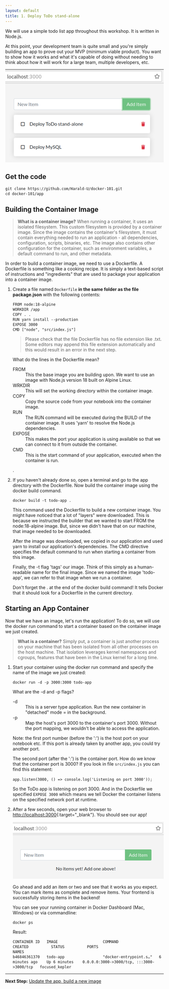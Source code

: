 ```yaml
---
layout: default
title: 1. Deploy ToDo stand-alone
---
```


We will use a simple todo list app throughout this workshop. It is written in Node.js.  

At this point, your development team is quite small and you're simply building an app to prove out your MVP (minimum viable product). You want to show how it works and what it's capable of doing without needing to think about how it will work for a large team, multiple developers, etc.

![Todo App](images/todo-app.png)

## Get the code

```
git clone https://github.com/Harald-U/docker-101.git
cd docker-101/app
```

## Building the Container Image

> **What is a container image?**
> When running a container, it uses an isolated filesystem. This custom filesystem is provided by a container image. Since the image contains the container's filesystem, it must contain everything needed to run an application - all dependencies, configuration, scripts, binaries, etc. The image also contains other configuration for the container, such as environment variables, a default command to run, and other metadata.

In order to build a container image, we need to use a Dockerfile. A Dockerfile is something like a cooking recipe. It is simply a text-based script of instructions and "ingredients" that are used to package your application into a container image. 

1. Create a file named `Dockerfile` **in the same folder as the file package.json** with the following contents:

   ```
   FROM node:18-alpine
   WORKDIR /app
   COPY . .
   RUN yarn install --production
   EXPOSE 3000
   CMD ["node", "src/index.js"]
   ```

   > Please check that the file Dockerfile has no file extension like .txt. Some editors may append this file extension automatically and this would result in an error in the next step.

   What do the lines in the Dockerfile mean?

      
      <dt>FROM</dt>
      <dd>This the base image you are building upon. We want to use an image with Node.js version 18 built on Alpine Linux.</dd>
      <dt>WRKDIR</dt>
      <dd>This will set the working directory within the container image.</dd>  
      <dt>COPY<dt>
      <dd>Copy the source code from your notebook into the container image.</dd>
      <dt>RUN</dt>
      <dd>The RUN command will be executed during the BUILD of the container image. It uses 'yarn' to resolve the Node.js dependencies.</dd>
      <dt>EXPOSE<dt>
      <dd>This makes the port your application is using available so that we can connect to it from outside the container.</dd>
      <dt>CMD</dt>
      <dd>This is the start command of your application, executed when the container is run.</dd>   

   .


1. If you haven't already done so, open a terminal and go to the app directory with the Dockerfile. Now build the container image using the docker build command.

   ```
   docker build -t todo-app .
   ```

   This command used the Dockerfile to build a new container image. You might have noticed that a lot of "layers" were downloaded. This is because we instructed the builder that we wanted to start FROM the node:18-alpine image. But, since we didn't have that on our machine, that image needed to be downloaded.

   After the image was downloaded, we copied in our application and used yarn to install our application's dependencies. The CMD directive specifies the default command to run when starting a container from this image.

   Finally, the -t flag 'tags' our image. Think of this simply as a human-readable name for the final image. Since we named the image 'todo-app', we can refer to that image when we run a container.

   Don't forget the . at the end of the docker build command! It tells Docker that it should look for a Dockerfile in the current directory.

## Starting an App Container

Now that we have an image, let's run the application! To do so, we will use the docker run command to start a container based on the container image we just created.

> **What is a container?**
> Simply put, a container is just another process on your machine that has been isolated from all other processes on the host machine. That isolation leverages kernel namespaces and cgroups, features that have been in the Linux kernel for a long time.

1. Start your container using the docker run command and specify the name of the image we just created:

   ```
   docker run -d -p 3000:3000 todo-app
   ```

   What are the -d and -p flags?

   <dl>
   <dt>-d</dt>
     <dd>This is a server type application. Run the new container in "detached" mode = in the background.</dd>
   <dt>-p</dt>
     <dd>Map the host's port 3000 to the container's port 3000. Without the port mapping, we wouldn't be able to access the application.</dd>
   </dl>    
   
   Note: the first port number (before the ':') is the host port on your notebook etc. If this port is already taken by another app, you could try another port. 
   
   The second port (after the ':') is the container port. How do we know that the container port is 3000? If you look in file `src/index.js`  you can find this statement:

   
   `app.listen(3000, () => console.log('Listening on port 3000'));`
   

   So the ToDo app is listening on port 3000. And in the Dockerfile we specified `EXPOSE 3000` which means we tell Docker the container listens on the specified network port at runtime.


2. After a few seconds, open your web browser to [http://localhost:3000](http://localhost:3000){:target="_blank"}. You should see our app!

   ![Empty Todo List](images/empty-todo-app.png)

   Go ahead and add an item or two and see that it works as you expect. You can mark items as complete and remove items. Your frontend is successfully storing items in the backend! 

   You can see your running container in Docker Dashboard (Mac, Windows) or via commandline:

   ```
   docker ps
   ```

   Result:

   ```
   CONTAINER ID   IMAGE                    COMMAND                  CREATED          STATUS          PORTS                                       NAMES
   b46846361370   todo-app                 "docker-entrypoint.s…"   6 minutes ago    Up 6 minutes    0.0.0.0:3000->3000/tcp, :::3000->3000/tcp   focused_kepler
   ```

---

**Next Step:** [Update the app, build a new image](lab2.md) 